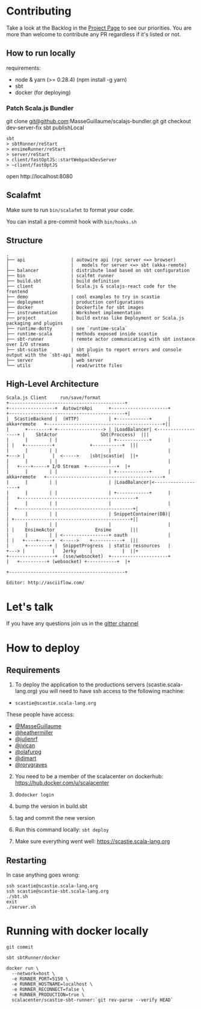 # Contributing

Take a look at the Backlog in the [Project Page](https://github.com/scalacenter/scastie/projects/1) to see our priorities.
You are more than welcome to contribute any PR regardless if it's listed or not.

## How to run locally

requirements: 

* node & yarn (>= 0.28.4) (npm install -g yarn)
* sbt
* docker (for deploying)

### Patch Scala.js Bundler

git clone git@github.com:MasseGuillaume/scalajs-bundler.git
git checkout dev-server-fix
sbt publishLocal

```
sbt
> sbtRunner/reStart
> ensimeRunner/reStart
> server/reStart
> client/fastOptJS::startWebpackDevServer
> ~client/fastOptJS
```

open http://localhost:8080

## Scalafmt

Make sure to run `bin/scalafmt` to format your code.

You can install a pre-commit hook with `bin/hooks.sh`

## Structure

```
.
├── api                 | autowire api (rpc server <=> browser)
│                       |   models for server <=> sbt (akka-remote)
├── balancer            | distribute load based on sbt configuration
├── bin                 | scalfmt runner
├── build.sbt           | build definition
├── client              | Scala.js & scalajs-react code for the frontend 
├── demo                | cool examples to try in scastie
├── deployment          | production configurations
├── docker              | Dockerfile for sbt images
├── instrumentation     | Worksheet implementation
├── project             | build extras like Deployment or Scala.js packaging and plugins
├── runtime-dotty       | see `runtime-scala`
├── runtime-scala       | methods exposed inside scastie
├── sbt-runner          | remote actor communicating with sbt instance over I/O streams
├── sbt-scastie         | sbt plugin to report errors and console output with the `sbt-api` model 
├── server              | web server
└── utils               | read/writte files
```

## High-Level Architecture


```
Scala.js Client     run/save/format                                           +-------------------------------------------+
+-----------------+  AutowireApi      +---------------------+                +-------------------------------------------+|
|  ScastieBackend |  (HTTP)           | +------------+      | akka+remote   +-------------------------------------------+||
|      +--------+ +-----------------> | |LoadBalancer| <------------------+ |    SbtActor                Sbt(Proccess)  |||
|      |        | |                   | +------------+      |             | |   +----------+             +-----------+  |||
|      |        | |                   |                     |             +---> |          |  <----->    |sbt|scastie|  ||+
|      |        | |                   |                     |               |   +----+-----+ I/O Stream  +-----------+  |+
|      |        | |                   | +------------+      | akka+remote   +-------------------------------------------+
|      |        | |                   | |LoadBalancer|<-------------------+
|      |        | |                   | +------------+      |             |   +-------------------------------------------+
|      |        | |                   |                     |             |  +-------------------------------------------+|
|      |        | |                   | SnippetContainer(DB)|             | +-------------------------------------------+||
|      |        | |                   |                     |             | |    EnsimeActor               Ensime       |||
|      |        | | <-----------------+ oauth               |             | |   +----+-----+  <----->    +-----------+  |||
|      +--------+ |  SnippetProgress  | static ressources   |             +---> |          |   Jerky     |           |  ||+
+-----------------+  (sse/websocket)  +---------------------+               |   +----------+ (websocket) +-----------+  |+
                                                                            +-------------------------------------------+

Editor: http://asciiflow.com/
```

# Let's talk

If you have any questions join us in the [gitter channel](https://gitter.im/scalacenter/scastie)

# How to deploy

## Requirements

1. To deploy the application to the productions servers (scastie.scala-lang.org) you will need to have ssh access to the following machine:

* `scastie@scastie.scala-lang.org`

These people have access:

* [@MasseGuillaume](https://github.com/MasseGuillaume)
* [@heathermiller](https://github.com/heathermiller)
* [@julienrf](https://github.com/julienrf)
* [@jvican](https://github.com/jvican)
* [@olafurpg](https://github.com/olafurpg)
* [@dimart](https://github.com/dimart)
* [@rorygraves](https://github.com/rorygraves)

2. You need to be a member of the scalacenter on dockerhub: https://hub.docker.com/u/scalacenter 

3. do`docker login`

4. bump the version in build.sbt

5. tag and commit the new version

6. Run this command locally: `sbt deploy`

7. Make sure everything went well: https://scastie.scala-lang.org

## Restarting

In case anything goes wrong:

```
ssh scastie@scastie.scala-lang.org
ssh scastie@scastie-sbt.scala-lang.org
./sbt.sh
exit
./server.sh
```

# Running with docker locally

```
git commit

sbt sbtRunner/docker

docker run \
  --network=host \
  -e RUNNER_PORT=5150 \
  -e RUNNER_HOSTNAME=localhost \
  -e RUNNER_RECONNECT=false \
  -e RUNNER_PRODUCTION=true \
  scalacenter/scastie-sbt-runner:`git rev-parse --verify HEAD`
```
